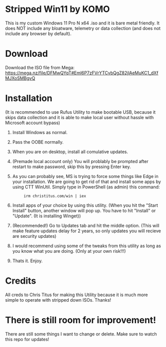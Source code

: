 # Stripped Win11 by KOMO

This is my custom Windows 11 Pro N x64 .iso and it is bare metal friendly.
It does NOT include any bloatware, telemetry or data collection (and does not include any browser by default).

# Download

Download the ISO file from Mega:
https://mega.nz/file/DFMwQYqT#Eml6P7zFVrYTCvbQgZ82jlAeMuKC1_dXfMJXoSMBgvQ

# Installation

(It is recommended to use Rufus Utility to make bootable USB, because it skips data collection and it is able to make local user without hassle with Microsoft account bypass)

1. Install Windows as normal.
2. Pass the OOBE normally.
3. When you are on desktop, install all comulative updates.
4. (Premade local account only) You will problably be prompted after restart to make password, skip this by pressing Enter key.
5. As you can probably see, MS is trying to force some things like Edge in your installation. We are going to get rid of that and install some apps by using CTT WinUtil.
   Simply type in PowerShell (as admin) this command:

   			irm christitus.com/win | iex

6. Install apps of your choice by using this utility.
(When you hit the "Start Install" button, another window will pop up. You have to hit "Install" or "Update". (It is installing Winget))
7. (Recommended!) Go to Updates tab and hit the middle option. (This will make feature updates delay for 2 years, so only updates you will recieve are security updates)
8. I would recommend using some of the tweaks from this utility as long as you know what you are doing. (Only at your own risk!!!)
9. Thats it. Enjoy.

# Credits

All creds to Chris Titus for making this Utility because it is much more simple to operate with stripped down ISOs.
Thanks!

# There is still room for improvement!

There are still some things I want to change or delete. Make sure to watch this repo for updates!
